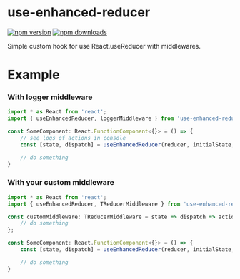 # use-enhanced-reducer

[![npm version](https://badgen.net/npm/v/use-enhanced-reducer?icon=npm)](https://www.npmjs.com/package/use-enhanced-reducer)
[![npm downloads](https://badgen.net/npm/dt/use-enhanced-reducer?icon=libraries&color=green)](https://www.npmjs.com/package/use-enhanced-reducer)

Simple custom hook for use React.useReducer with middlewares.

# Example

### With logger middleware

```jsx
import * as React from 'react';
import { useEnhancedReducer, loggerMiddleware } from 'use-enhanced-reducer';

const SomeComponent: React.FunctionComponent<{}> = () => {
	// see logs of actions in console
	const [state, dispatch] = useEnhancedReducer(reducer, initialState, [loggerMiddleware])

	// do something
}
```

### With your custom middleware

```jsx
import * as React from 'react';
import { useEnhancedReducer, TReducerMiddleware } from 'use-enhanced-reducer';

const customMiddleware: TReducerMiddleware = state => dispatch => action => {
	// do something
};

const SomeComponent: React.FunctionComponent<{}> = () => {
	const [state, dispatch] = useEnhancedReducer(reducer, initialState, [customMiddleware])

	// do something
}
```

